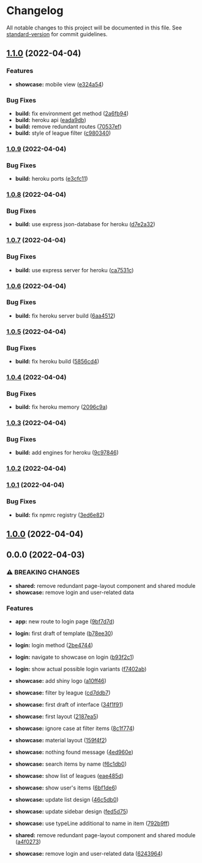 # Changelog

All notable changes to this project will be documented in this file. See [standard-version](https://github.com/conventional-changelog/standard-version) for commit guidelines.

## [1.1.0](https://github.com/hello-foma/path_of_exile_stash/compare/v1.0.9...v1.1.0) (2022-04-04)


### Features

* **showcase:** mobile view ([e324a54](https://github.com/hello-foma/path_of_exile_stash/commit/e324a54f1dc24602250cf5e20e7345171e846520))


### Bug Fixes

* **build:** fix environment get method ([2a6fb94](https://github.com/hello-foma/path_of_exile_stash/commit/2a6fb94287c94aeeb81750c02925e2209eadae3b))
* **build:** heroku api ([eada9db](https://github.com/hello-foma/path_of_exile_stash/commit/eada9db58a8d744d9d078863b46412ad9883eb9f))
* **build:** remove redundant routes ([70537ef](https://github.com/hello-foma/path_of_exile_stash/commit/70537ef1dc3e5535b0497f3f512d5b975a6b8133))
* **build:** style of league filter ([c980340](https://github.com/hello-foma/path_of_exile_stash/commit/c980340a9790b27a7b8432e4f84c7c273c93dc7d))

### [1.0.9](https://github.com/hello-foma/path_of_exile_stash/compare/v1.0.8...v1.0.9) (2022-04-04)


### Bug Fixes

* **build:** heroku ports ([e3cfc11](https://github.com/hello-foma/path_of_exile_stash/commit/e3cfc11da371a4567b5903f9e1e311620c2a0eca))

### [1.0.8](https://github.com/hello-foma/path_of_exile_stash/compare/v1.0.7...v1.0.8) (2022-04-04)


### Bug Fixes

* **build:** use express json-database for heroku ([d7e2a32](https://github.com/hello-foma/path_of_exile_stash/commit/d7e2a3292e445ef6492d273060b9b2306e92dee3))

### [1.0.7](https://github.com/hello-foma/path_of_exile_stash/compare/v1.0.6...v1.0.7) (2022-04-04)


### Bug Fixes

* **build:** use express server for heroku ([ca7531c](https://github.com/hello-foma/path_of_exile_stash/commit/ca7531c10225e2a3a877c819a3176ddf6691a998))

### [1.0.6](https://github.com/hello-foma/path_of_exile_stash/compare/v1.0.5...v1.0.6) (2022-04-04)


### Bug Fixes

* **build:** fix heroku server build ([6aa4512](https://github.com/hello-foma/path_of_exile_stash/commit/6aa451216aebf763b761862f8ec76ea046317d01))

### [1.0.5](https://github.com/hello-foma/path_of_exile_stash/compare/v1.0.4...v1.0.5) (2022-04-04)


### Bug Fixes

* **build:** fix heroku build ([5856cd4](https://github.com/hello-foma/path_of_exile_stash/commit/5856cd48087f5a05e5589f663b5bdcf23053db2f))

### [1.0.4](https://github.com/hello-foma/path_of_exile_stash/compare/v1.0.3...v1.0.4) (2022-04-04)


### Bug Fixes

* **build:** fix heroku memory ([2096c9a](https://github.com/hello-foma/path_of_exile_stash/commit/2096c9a9194daccc390694ad0d5b77899e18c736))

### [1.0.3](https://github.com/hello-foma/path_of_exile_stash/compare/v1.0.2...v1.0.3) (2022-04-04)


### Bug Fixes

* **build:** add engines for heroku ([9c97846](https://github.com/hello-foma/path_of_exile_stash/commit/9c9784601a7d8fa89343c0c329ad82af9b9b423a))

### [1.0.2](https://github.com/hello-foma/path_of_exile_stash/compare/v1.0.1...v1.0.2) (2022-04-04)

### [1.0.1](https://github.com/hello-foma/path_of_exile_stash/compare/v1.0.0...v1.0.1) (2022-04-04)


### Bug Fixes

* **build:** fix npmrc registry ([3ed6e82](https://github.com/hello-foma/path_of_exile_stash/commit/3ed6e822451cd10542e9608ab6a59de5a98d31d3))

## [1.0.0](https://github.com/hello-foma/path_of_exile_stash/compare/v0.0.0...v1.0.0) (2022-04-04)

## 0.0.0 (2022-04-03)


### ⚠ BREAKING CHANGES

* **shared:** remove redundant page-layout component and shared module
* **showcase:** remove login and user-related data

### Features

* **app:** new route to login page ([9bf7d7d](https://github.com/hello-foma/path_of_exile_stash/commit/9bf7d7d2327007d92e7aba10d057b818dfc263ab))
* **login:** first draft of template ([b78ee30](https://github.com/hello-foma/path_of_exile_stash/commit/b78ee3032866aab32324ab18774178d0a4252fb7))
* **login:** login method ([2be4744](https://github.com/hello-foma/path_of_exile_stash/commit/2be474413787bc1126c9144c3a21cdb58adf9dd6))
* **login:** navigate to showcase on login ([b93f2c1](https://github.com/hello-foma/path_of_exile_stash/commit/b93f2c1b9a5baabf04eb325bb0d1fc9081ee7256))
* **login:** show actual possible login variants ([f7402ab](https://github.com/hello-foma/path_of_exile_stash/commit/f7402ab3c3240dc5e4c5c4f24550e6506881e47a))
* **showcase:** add shiny logo ([a10ff46](https://github.com/hello-foma/path_of_exile_stash/commit/a10ff46bf63008dec83c28b849ce8c57bc4480ba))
* **showcase:** filter by league ([cd7ddb7](https://github.com/hello-foma/path_of_exile_stash/commit/cd7ddb7da0c202ed81e29ae8be358bbff6f4f95e))
* **showcase:** first draft of interface ([34f1f91](https://github.com/hello-foma/path_of_exile_stash/commit/34f1f9126c400829883d03ff7e03c21c158968df))
* **showcase:** first layout ([2187ea5](https://github.com/hello-foma/path_of_exile_stash/commit/2187ea57bbc798e08e1837637a62dc322b704c8a))
* **showcase:** ignore case at filter items ([8c1f774](https://github.com/hello-foma/path_of_exile_stash/commit/8c1f774343fba6be90512c0d7e746f9fc7464ac0))
* **showcase:** material layout ([159f4f2](https://github.com/hello-foma/path_of_exile_stash/commit/159f4f285465f13753db169bbaa87225e1d2dca9))
* **showcase:** nothing found message ([4ed960e](https://github.com/hello-foma/path_of_exile_stash/commit/4ed960e8ec5236dc4df11167656fd93454dff1c6))
* **showcase:** search items by name ([f6c1db0](https://github.com/hello-foma/path_of_exile_stash/commit/f6c1db002de7e30489e6d9b3f253d1eaab69494d))
* **showcase:** show list of leagues ([eae485d](https://github.com/hello-foma/path_of_exile_stash/commit/eae485d295dec3eab940f8c364790983a227181d))
* **showcase:** show user's items ([6bf1de6](https://github.com/hello-foma/path_of_exile_stash/commit/6bf1de63642d2c31b79904f043b7cef0e3b81d08))
* **showcase:** update list design ([46c5db0](https://github.com/hello-foma/path_of_exile_stash/commit/46c5db06b1f91645755f1c8adb7ac7eb2a743d4f))
* **showcase:** update sidebar design ([fed5d75](https://github.com/hello-foma/path_of_exile_stash/commit/fed5d754706d86ac9de294195e53e8a6448d7585))
* **showcase:** use typeLine additional to name in item ([792b9ff](https://github.com/hello-foma/path_of_exile_stash/commit/792b9ff4700e999b5e7d023c41a36bb1756e76c2))


* **shared:** remove redundant page-layout component and shared module ([a4f0273](https://github.com/hello-foma/path_of_exile_stash/commit/a4f02738911b46a4fc5ddb9882be59fe8e1896ed))
* **showcase:** remove login and user-related data ([6243964](https://github.com/hello-foma/path_of_exile_stash/commit/6243964746ca495ab355bbb165b46d378cf73978))
